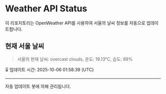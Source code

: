 
# Weather API Status

이 리포지토리는 OpenWeather API를 사용하여 서울의 날씨 정보를 자동으로 업데이트합니다.

## 현재 서울 날씨
> 서울의 현재 날씨: overcast clouds, 온도: 19.13°C, 습도: 89%

⏳ 업데이트 시간: 2025-10-06 01:58:39 (UTC)

---
자동 업데이트 봇에 의해 관리됩니다.
